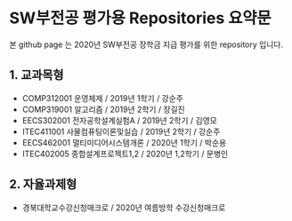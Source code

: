 # SW부전공 평가용  Repositories 요약문

본 github page 는 2020년 SW부전공 장학금 지급 평가를 위한 repository 입니다.

## 1. 교과목형

* COMP312001 운영체제 / 2019년 1학기 / 강순주
* COMP319001 알고리즘 / 2019년 2학기 / 장길진
* EECS302001 전자공학설계실험A / 2019년 2학기 / 김영모
* ITEC411001 사물컴퓨팅이론및실습 / 2019년 2학기 / 강순주
* EECS462001 멀티미디어시스템개론 / 2020년 1학기 / 박순용
* ITEC402005 종합설계프로젝트1,2 / 2020년 1,2학기 / 문병인

## 2. 자율과제형

* 경북대학교수강신청매크로 / 2020년 여름방학
수강신청매크로
